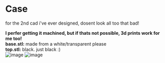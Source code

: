 # Case

for the 2nd cad i've ever designed, dosent look all too that bad!<br/>

**I perfer getting it machined, but if thats not possible, 3d prints work for me too!<br/>**
**base.stl:** made from a white/transparent please<br/>
**top.stl:** black. just black :)<br/>
![image](https://github.com/user-attachments/assets/871e5978-6a0a-41ef-8083-622d63965ce0)
![image](https://github.com/user-attachments/assets/559362c7-2ce3-4380-857a-abe7d36ab2bd)
